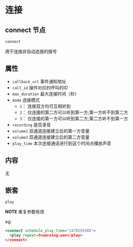 # 连接

## connect 节点
```
connect
```

用于连接非自动连接的拨号

## 属性
- `callback_url`            事件通知地址
- `call_id`                 操作对应的呼叫的ID
- `max_duration`            最大连接时间（秒）
- `mode`                    连接模式
  - `1`：	连接双方均可互相听到
  - `2`：	仅连接的第二方可以听到第一方;第一方听不到第二方
  - `3`：	仅连接的第一方可以听到第二方;第二方听不到第一方
- `recording`               是否录音
- `volume1`                 双通道连接建立后的第一方音量
- `volume2`                 双通道连接建立后的第二方音量
- `play_time`               本次连接通话进行到这个时间点播放声音

## 内容
无

## 嵌套
`play`

**NOTE** 重复参数有效

eg:

```xml
<connect schedule_play_time="1470293585">
  <play repeat=3>warning.wav</play>
</connect>
```
